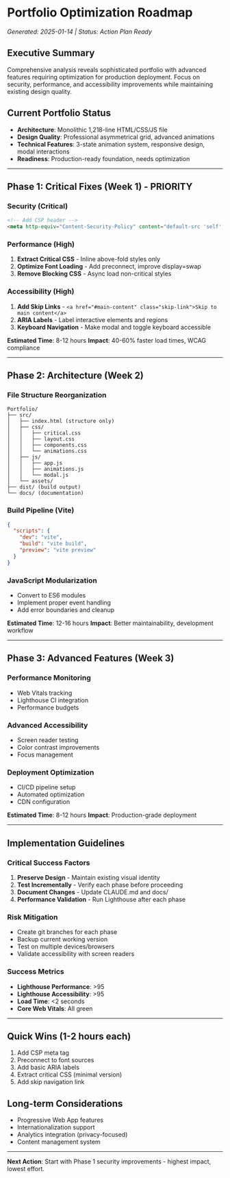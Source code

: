 # Portfolio Optimization Roadmap
*Generated: 2025-01-14 | Status: Action Plan Ready*

## Executive Summary
Comprehensive analysis reveals sophisticated portfolio with advanced features requiring optimization for production deployment. Focus on security, performance, and accessibility improvements while maintaining existing design quality.

## Current Portfolio Status
- **Architecture**: Monolithic 1,218-line HTML/CSS/JS file
- **Design Quality**: Professional asymmetrical grid, advanced animations
- **Technical Features**: 3-state animation system, responsive design, modal interactions
- **Readiness**: Production-ready foundation, needs optimization

---

## Phase 1: Critical Fixes (Week 1) - PRIORITY

### Security (Critical)
```html
<!-- Add CSP header -->
<meta http-equiv="Content-Security-Policy" content="default-src 'self'; style-src 'self' 'unsafe-inline' fonts.googleapis.com; font-src fonts.gstatic.com;">
```

### Performance (High)
1. **Extract Critical CSS** - Inline above-fold styles only
2. **Optimize Font Loading** - Add preconnect, improve display=swap
3. **Remove Blocking CSS** - Async load non-critical styles

### Accessibility (High)  
1. **Add Skip Links** - `<a href="#main-content" class="skip-link">Skip to main content</a>`
2. **ARIA Labels** - Label interactive elements and regions
3. **Keyboard Navigation** - Make modal and toggle keyboard accessible

**Estimated Time**: 8-12 hours
**Impact**: 40-60% faster load times, WCAG compliance

---

## Phase 2: Architecture (Week 2)

### File Structure Reorganization
```
Portfolio/
├── src/
│   ├── index.html (structure only)
│   ├── css/
│   │   ├── critical.css
│   │   ├── layout.css
│   │   ├── components.css
│   │   └── animations.css
│   ├── js/
│   │   ├── app.js
│   │   ├── animations.js
│   │   └── modal.js
│   └── assets/
├── dist/ (build output)
└── docs/ (documentation)
```

### Build Pipeline (Vite)
```json
{
  "scripts": {
    "dev": "vite",
    "build": "vite build",
    "preview": "vite preview"
  }
}
```

### JavaScript Modularization
- Convert to ES6 modules
- Implement proper event handling
- Add error boundaries and cleanup

**Estimated Time**: 12-16 hours
**Impact**: Better maintainability, development workflow

---

## Phase 3: Advanced Features (Week 3)

### Performance Monitoring
- Web Vitals tracking
- Lighthouse CI integration
- Performance budgets

### Advanced Accessibility
- Screen reader testing
- Color contrast improvements
- Focus management

### Deployment Optimization
- CI/CD pipeline setup
- Automated optimization
- CDN configuration

**Estimated Time**: 8-12 hours
**Impact**: Production-grade deployment

---

## Implementation Guidelines

### Critical Success Factors
1. **Preserve Design** - Maintain existing visual identity
2. **Test Incrementally** - Verify each phase before proceeding
3. **Document Changes** - Update CLAUDE.md and docs/
4. **Performance Validation** - Run Lighthouse after each phase

### Risk Mitigation
- Create git branches for each phase
- Backup current working version
- Test on multiple devices/browsers
- Validate accessibility with screen readers

### Success Metrics
- **Lighthouse Performance**: >95
- **Lighthouse Accessibility**: >95  
- **Load Time**: <2 seconds
- **Core Web Vitals**: All green

---

## Quick Wins (1-2 hours each)
1. Add CSP meta tag
2. Preconnect to font sources
3. Add basic ARIA labels
4. Extract critical CSS (minimal version)
5. Add skip navigation link

## Long-term Considerations
- Progressive Web App features
- Internationalization support
- Analytics integration (privacy-focused)
- Content management system

---

**Next Action**: Start with Phase 1 security improvements - highest impact, lowest effort.